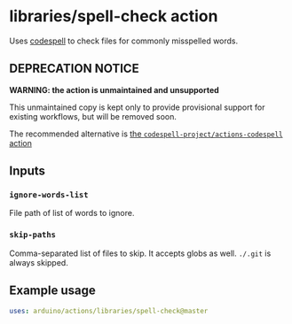# libraries/spell-check action

Uses [codespell](https://github.com/codespell-project/codespell) to check files for commonly misspelled words.

## DEPRECATION NOTICE

**WARNING: the action is unmaintained and unsupported**

This unmaintained copy is kept only to provide provisional support for existing workflows, but will be removed soon.

The recommended alternative is [the `codespell-project/actions-codespell` action](https://github.com/codespell-project/actions-codespell)

## Inputs

### `ignore-words-list`

File path of list of words to ignore.

### `skip-paths`

Comma-separated list of files to skip. It accepts globs as well. `./.git` is always skipped.

## Example usage

```yaml
uses: arduino/actions/libraries/spell-check@master
```
